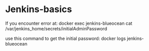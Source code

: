 # Jenkins-basics

If you encounter error at:
docker exec jenkins-blueocean cat /var/jenkins_home/secrets/initialAdminPassword

use this command to get the initial password:
docker logs jenkins-blueocean
